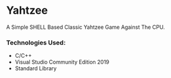 # Yahtzee

A Simple SHELL Based Classic Yahtzee Game Against The CPU.

### Technologies Used:
* C/C++
* Visual Studio Community Edition 2019
* Standard Library
